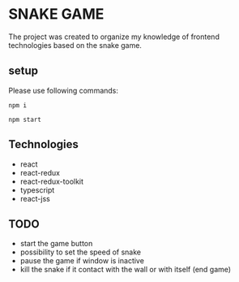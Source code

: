 # SNAKE GAME

The project was created to organize my knowledge of frontend technologies based on the snake game.

## setup

Please use following commands:

```
npm i
```
```
npm start
```

## Technologies

- react
- react-redux
- react-redux-toolkit
- typescript
- react-jss

## TODO

- start the game button
- possibility to set the speed of snake
- pause the game if window is inactive
- kill the snake if it contact with the wall or with itself (end game)
